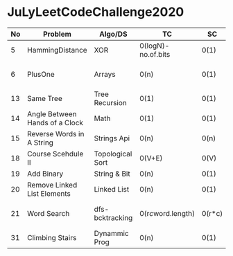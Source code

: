 # JuLyLeetCodeChallenge2020
No  | Problem | Algo/DS | TC  | SC|Vid/Expl links|Difficulty|
---|---|---|---|---|---|---|
5|HammingDistance|XOR|0(logN)-no.of.bits|0(1)|-|easy|
6|PlusOne|Arrays|0(n)|0(1)|backToBackSWE-https://www.youtube.com/watch?v=vA0t42qwKO0|easy|
13|Same Tree|Tree Recursion|0(1)|0(1)|In my notes|medium|
14|Angle Between Hands of a Clock|Math|0(1)|0(1)|-|medium|
15|Reverse Words in A String|Strings Api|0(n)|0(n)|-|medium|
18|Course Scehdule II |Topological Sort|0(V+E)|0(V)|My topSort Notes|medium|
19|Add Binary|String & Bit|0(n)|0(1)|-|easy|
20|Remove Linked List Elements|Linked List|0(n)|0(1)|-|easy|
21|Word Search|dfs-bcktracking|0(r*c*word.length)|0(r*c)|Kevin-https://www.youtube.com/watch?v=vYYNp0Jrdv0|medium|
31|Climbing Stairs|Dynammic Prog|0(n)|0(1)|-|Easy|
